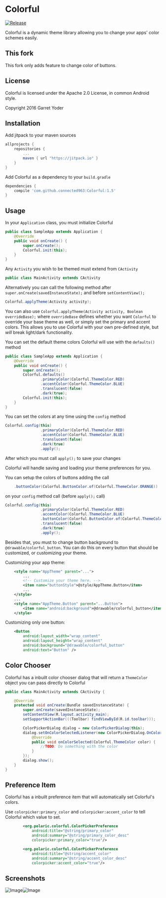 # Colorful
[![Release](https://jitpack.io/v/garretyoder/Colorful.svg)](https://jitpack.io/#garretyoder/Colorful)


Colorful is a dynamic theme library allowing you to change your apps' color schemes easily.

## This fork
This fork only adds feature to change color of buttons.

## License

Colorful is licensed under the Apache 2.0 License, in common Android style.

Copyright 2016 Garret Yoder


## Installation
Add jitpack to your maven sources
```groovy
allprojects {
    repositories {
        ...
        maven { url "https://jitpack.io" }
    }
}
```
Add Colorful as a dependency to your `build.gradle`
```groovy
dependencies {
    compile 'com.github.connected963:Colorful:1.5'
}
```

## Usage

In your `Application` class, you must initialize Colorful
```java
public class SampleApp extends Application {
    @Override
    public void onCreate() {
        super.onCreate();
        Colorful.init(this);
    }
}
```
Any `Activity` you wish to be themed must extend from `CActivity`
```java
public class MainActivity extends CActivity
```

Alternatively you can call the following method after `super.onCreate(savedInstanceState);` and before `setContentView();`
```java
Colorful.applyTheme(Activity activity);
```

You can also use `Colorful.applyTheme(Activity activity, Boolean overrideBase);` where `overrideBase` defines whether you want `Colorful` to override your base theme as well, or simply set the primary and accent colors. This allows you to use Colorful with your own pre-defined style, but *will* break light/dark functionality.

You can set the default theme colors Colorful will use with the `defaults()` method
```java
public class SampleApp extends Application {
    @Override
    public void onCreate() {
        super.onCreate();
        Colorful.defaults()
                .primaryColor(Colorful.ThemeColor.RED)
                .accentColor(Colorful.ThemeColor.BLUE)
                .translucent(false)
                .dark(true);
        Colorful.init(this);
    }
}
```
You can set the colors at any time using the `config` method
```java
Colorful.config(this)
                .primaryColor(Colorful.ThemeColor.RED)
                .accentColor(Colorful.ThemeColor.BLUE)
                .translucent(false)
                .dark(true)
                .apply();
```
After which you must call `apply();` to save your changes

Colorful will handle saving and loading your theme preferences for you.

You can setup the colors of buttons adding the call 
```java
    .buttonColor(Colorful.ButtonColor.of(Colorful.ThemeColor.ORANGE))
```
on your `config` method call (before `apply();` call)
```java
Colorful.config(this)
                .primaryColor(Colorful.ThemeColor.RED)
                .accentColor(Colorful.ThemeColor.BLUE)
                .buttonColor(Colorful.ButtonColor.of(Colorful.ThemeColor.ORANGE))
                .translucent(false)
                .dark(true)
                .apply();
```
Besides that, you must to change button background to `@drawable/colorful_button`.
You can do this on every button that should be customized, or customizing your theme.

Customizing your app theme:
```xml
    <style name="AppTheme" parent="...">
        ...
        <!-- Customize your theme here. -->
        <item name="buttonStyle">@style/AppTheme.Button</item>
        ...
    </style>
    ...
    <style name="AppTheme.Button" parent="...Button">
        <item name="android:background">@drawable/colorful_button</item>
    </style>
```

Customizing only one button:
```xml
    <Button
        android:layout_width="wrap_content"
        android:layout_height="wrap_content"
        android:background="@drawable/colorful_button"
        android:text="Button" />
```
## Color Chooser

Colorful has a inbuilt color chooser dialog that will return a `ThemeColor` object you can pass directly to Colorful
```java
public class MainActivity extends CActivity {

    @Override
    protected void onCreate(Bundle savedInstanceState) {
        super.onCreate(savedInstanceState);
        setContentView(R.layout.activity_main);
        setSupportActionBar(((Toolbar) findViewById(R.id.toolbar)));

        ColorPickerDialog dialog = new ColorPickerDialog(this);
        dialog.setOnColorSelectedListener(new ColorPickerDialog.OnColorSelectedListener() {
            @Override
            public void onColorSelected(Colorful.ThemeColor color) {
                //TODO: Do something with the color
            }
        });
        dialog.show();
    }
}
```

## Preference Item
Colorful has a inbuilt preference item that will automatically set Colorful's colors.

Use `colorpicker:primary_color` and `colorpicker:accent_color` to tell Colorful which value to set.
```xml
        <org.polaric.colorful.ColorPickerPreference
            android:title="@string/primary_color"
            android:summary="@string/primary_color_desc"
            colorpicker:primary_color="true"/>

        <org.polaric.colorful.ColorPickerPreference
            android:title="@string/accent_color"
            android:summary="@string/accent_color_desc"
            colorpicker:accent_color="true"/>
```
           

## Screenshots
![Image](screenshots/art1.png)![Image](screenshots/art2.png)
